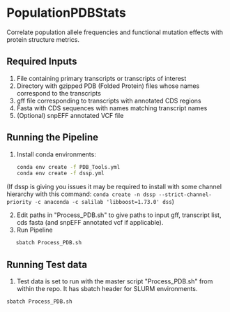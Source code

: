 # PopulationPDBStats

Correlate population allele frequencies and functional mutation effects with protein structure metrics.

## Required Inputs

1. File containing primary transcripts or transcripts of interest
2. Directory with gzipped PDB (Folded Protein) files whose names correspond to the transcripts
3. gff file corresponding to transcripts with annotated CDS regions
4. Fasta with CDS sequences with names matching transcript names
5. (Optional) snpEFF annotated VCF file

## Running the Pipeline

1. Install conda environments:
   ```bash
   conda env create -f PDB_Tools.yml
   conda env create -f dssp.yml
   ```
(If dssp is giving you issues it may be required to install with some channel hierarchy with this command: `conda create -n dssp --strict-channel-priority -c anaconda -c salilab 'libboost=1.73.0' dss`)

2. Edit paths in "Process_PDB.sh" to give paths to input gff, transcript list, cds fasta (and snpEFF annotated vcf if applicable).
3. Run Pipeline
```bash
   sbatch Process_PDB.sh
```
## Running Test data
1. Test data is set to run with the master script "Process_PDB.sh" from within the repo.  It has sbatch header for SLURM environments.
```bash
sbatch Process_PDB.sh
```
